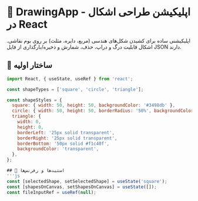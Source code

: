 # 🎨 DrawingApp - اپلیکیشن طراحی اشکال در React

اپلیکیشنی ساده برای کشیدن شکل‌های هندسی (مربع، دایره، مثلث) بر روی بوم نقاشی. اشکال قابلیت درگ و دراپ، حذف، شمارش و ذخیره/بارگذاری از فایل JSON دارند.

## 🧱 ساختار اولیه

```js
import React, { useState, useRef } from 'react';

const shapeTypes = ['square', 'circle', 'triangle'];

const shapeStyles = {
  square: { width: 50, height: 50, backgroundColor: '#3498db' },
  circle: { width: 50, height: 50, borderRadius: '50%', backgroundColor: '#e74c3c' },
  triangle: {
    width: 0,
    height: 0,
    borderLeft: '25px solid transparent',
    borderRight: '25px solid transparent',
    borderBottom: '50px solid #f1c40f',
    backgroundColor: 'transparent',
  },
};

## 🧠 استیت‌ها و رفرنس‌ها
'''js
const [selectedShape, setSelectedShape] = useState('square');
const [shapesOnCanvas, setShapesOnCanvas] = useState([]);
const fileInputRef = useRef(null);
